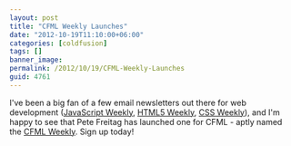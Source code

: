 ```yaml
---
layout: post
title: "CFML Weekly Launches"
date: "2012-10-19T11:10:00+06:00"
categories: [coldfusion]
tags: []
banner_image: 
permalink: /2012/10/19/CFML-Weekly-Launches
guid: 4761
---
```


I've been a big fan of a few email newsletters out there for web development (<a href="http://javascriptweekly.com/">JavaScript Weekly</a>, <a href="http://html5weekly.com/">HTML5 Weekly</a>, <a href="http://css-weekly.com/">CSS Weekly</a>), and I'm happy to see that Pete Freitag has launched one for CFML - aptly named the <a href="http://tinyletter.com/cfml">CFML Weekly</a>. Sign up today!